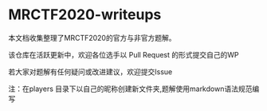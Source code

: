 # MRCTF2020-writeups

本文档收集整理了MRCTF2020的官方与非官方题解。

该仓库在活跃更新中，欢迎各位选手以 Pull Request 的形式提交自己的WP

若大家对题解有任何疑问或改进建议，欢迎提交Issue



注：在players 目录下以自己的昵称创建新文件夹,题解使用markdown语法规范编写